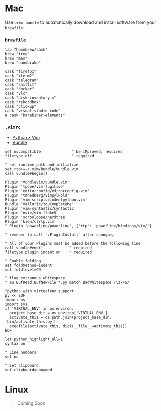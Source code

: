 # Mac

Use `brew bundle` to automatically download and install software from your `brewfile`.

### `brewfile`
```
tap "homebrew/cask"
brew "tree"
brew "mas"
brew "handbrake"

cask "firefox"
cask "iterm2"
cask "telegram"
cask "shiftit"
cask "docker"
cask "vlc"
cask "disk-inventory-x"
cask "rekordbox"
cask "clickup"
cask "visual-studio-code"
# cask "karabiner-elements"
```

### `.vimrc`

* [Python x Vim](https://realpython.com/vim-and-python-a-match-made-in-heaven/)
* [Vundle](https://github.com/VundleVim/Vundle.vim#quick-start)


```
set nocompatible              " be iMproved, required
filetype off                  " required

" set runtime path and initialize
set rtp+=~/.vim/bundle/Vundle.vim
call vundle#begin()

Plugin 'VundleVim/Vundle.vim'
Plugin 'tpope/vim-fugitive'
Plugin 'editorconfig/editorconfig-vim'
Plugin 'tmhedberg/SimpylFold'
Plugin 'vim-scripts/indentpython.vim'
Bundle 'Valloric/YouCompleteMe'
Plugin 'vim-syntastic/syntastic'
Plugin 'nvie/vim-flake8'
Plugin 'scrooloose/nerdtree'
Plugin 'kien/ctrlp.vim'
" Plugin 'powerline/powerline', {'rtp': 'powerline/bindings/vim/'}

" remeber to call `:PluginInstall` after changing

" All of your Plugins must be added before the following line
call vundle#end()            " required
filetype plugin indent on    " required

" Enable folding
set foldmethod=indent
set foldlevel=99

" flag extranous whitespace
" au BufRead,BufNewFile *.py match BadWhitespace /\s\+$/

"python with virtualenv support
py << EOF
import os
import sys
if 'VIRTUAL_ENV' in os.environ:
  project_base_dir = os.environ['VIRTUAL_ENV']
  activate_this = os.path.join(project_base_dir, 'bin/activate_this.py')
  execfile(activate_this, dict(__file__=activate_this))
EOF

let python_highlight_all=1
syntax on

" Line numbers
set nu

" Set clipboard
set clipboard=unnamed
```

# Linux

> Coming Soon
